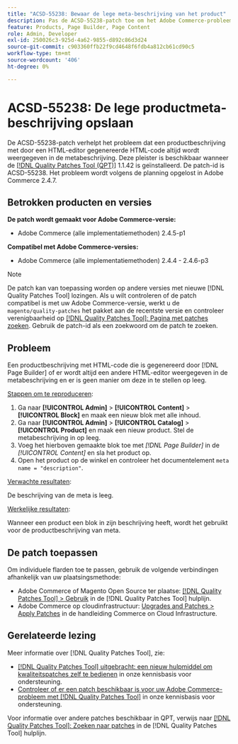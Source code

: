 ```yaml
---
title: "ACSD-55238: Bewaar de lege meta-beschrijving van het product"
description: Pas de ACSD-55238-patch toe om het Adobe Commerce-probleem op te lossen waarbij een productbeschrijving met HTML-code die is gegenereerd door [!DNL Page Builder] of er wordt altijd een andere HTML-editor weergegeven in de metabeschrijving en er is geen manier om deze in te stellen op leeg.
feature: Products, Page Builder, Page Content
role: Admin, Developer
exl-id: 250026c3-925d-4a62-9855-d892c86d3d24
source-git-commit: c903360ffb22f9cd4648f6fdb4a812cb61cd90c5
workflow-type: tm+mt
source-wordcount: '406'
ht-degree: 0%

---
```


# ACSD-55238: De lege productmeta-beschrijving opslaan

De ACSD-55238-patch verhelpt het probleem dat een productbeschrijving met door een HTML-editor gegenereerde HTML-code altijd wordt weergegeven in de metabeschrijving. Deze pleister is beschikbaar wanneer de [[!DNL Quality Patches Tool (QPT)]](/help/announcements/adobe-commerce-announcements/magento-quality-patches-released-new-tool-to-self-serve-quality-patches.md) 1.1.42 is geïnstalleerd. De patch-id is ACSD-55238. Het probleem wordt volgens de planning opgelost in Adobe Commerce 2.4.7.

## Betrokken producten en versies

**De patch wordt gemaakt voor Adobe Commerce-versie:**

* Adobe Commerce (alle implementatiemethoden) 2.4.5-p1

**Compatibel met Adobe Commerce-versies:**

* Adobe Commerce (alle implementatiemethoden) 2.4.4 - 2.4.6-p3

>[!NOTE]
>
>De patch kan van toepassing worden op andere versies met nieuwe [!DNL Quality Patches Tool] lozingen. Als u wilt controleren of de patch compatibel is met uw Adobe Commerce-versie, werkt u de `magento/quality-patches` het pakket aan de recentste versie en controleer verenigbaarheid op [[!DNL Quality Patches Tool]: Pagina met patches zoeken](https://experienceleague.adobe.com/tools/commerce-quality-patches/index.html). Gebruik de patch-id als een zoekwoord om de patch te zoeken.

## Probleem

Een productbeschrijving met HTML-code die is gegenereerd door [!DNL Page Builder] of er wordt altijd een andere HTML-editor weergegeven in de metabeschrijving en er is geen manier om deze in te stellen op leeg.

<u>Stappen om te reproduceren</u>:

1. Ga naar **[!UICONTROL Admin]** > **[!UICONTROL Content]** > **[!UICONTROL Block]** en maak een nieuw blok met alle inhoud.
1. Ga naar **[!UICONTROL Admin]** > **[!UICONTROL Catalog]** > **[!UICONTROL Product]** en maak een nieuw product. Stel de metabeschrijving in op leeg.
1. Voeg het hierboven gemaakte blok toe met *[!DNL Page Builder]* in de *[!UICONTROL Content]* en sla het product op.
1. Open het product op de winkel en controleer het documentelement `meta name = "description"`.

<u>Verwachte resultaten</u>:

De beschrijving van de meta is leeg.

<u>Werkelijke resultaten</u>:

Wanneer een product een blok in zijn beschrijving heeft, wordt het gebruikt voor de productbeschrijving van meta.

## De patch toepassen

Om individuele flarden toe te passen, gebruik de volgende verbindingen afhankelijk van uw plaatsingsmethode:

* Adobe Commerce of Magento Open Source ter plaatse: [[!DNL Quality Patches Tool] > Gebruik](https://experienceleague.adobe.com/docs/commerce-operations/tools/quality-patches-tool/usage.html) in de [!DNL Quality Patches Tool] hulplijn.
* Adobe Commerce op cloudinfrastructuur: [Upgrades and Patches > Apply Patches](https://experienceleague.adobe.com/docs/commerce-cloud-service/user-guide/develop/upgrade/apply-patches.html) in de handleiding Commerce on Cloud Infrastructure.

## Gerelateerde lezing

Meer informatie over [!DNL Quality Patches Tool], zie:

* [[!DNL Quality Patches Tool] uitgebracht: een nieuw hulpmiddel om kwaliteitspatches zelf te bedienen](/help/announcements/adobe-commerce-announcements/magento-quality-patches-released-new-tool-to-self-serve-quality-patches.md) in onze kennisbasis voor ondersteuning.
* [Controleer of er een patch beschikbaar is voor uw Adobe Commerce-probleem met [!DNL Quality Patches Tool]](/help/support-tools/patches-available-in-qpt-tool/check-patch-for-magento-issue-with-magento-quality-patches.md) in onze kennisbasis voor ondersteuning.

Voor informatie over andere patches beschikbaar in QPT, verwijs naar [[!DNL Quality Patches Tool]: Zoeken naar patches](https://experienceleague.adobe.com/tools/commerce-quality-patches/index.html) in de [!DNL Quality Patches Tool] hulplijn.
